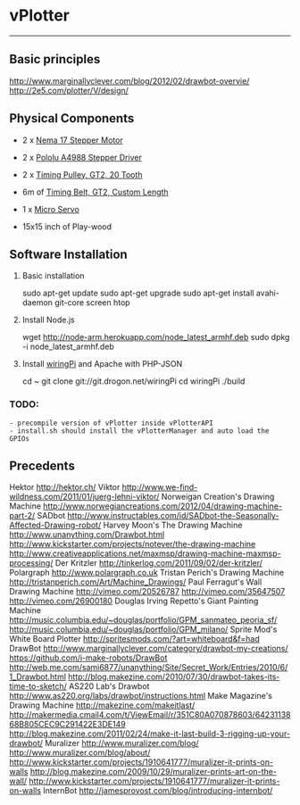 # vPlotter
---------------

## Basic principles

http://www.marginallyclever.com/blog/2012/02/drawbot-overvie/
http://2e5.com/plotter/V/design/

## Physical Components

- 2 x [Nema 17 Stepper Motor](https://ultimachine.com/content/kysan-1124090-nema-17-stepper-motor)

- 2 x [Pololu A4988 Stepper Driver](https://ultimachine.com/content/pololu-a4988-stepper-driver-heatsink-kit)

- 2 x [Timing Pulley, GT2, 20 Tooth](https://ultimachine.com/content/timing-pulley-gt2-20-tooth)

- 6m of [Timing Belt, GT2, Custom Length](https://ultimachine.com/content/timing-belt-gt2-custom-length)

- 1 x [Micro Servo](http://www.adafruit.com/products/169) 

- 15x15 inch of Play-wood 

## Software Installation

1. Basic installation

	sudo apt-get update
	sudo apt-get upgrade
	sudo apt-get install avahi-daemon git-core screen htop

2. Install Node.js

	wget http://node-arm.herokuapp.com/node_latest_armhf.deb
	sudo dpkg -i node_latest_armhf.deb

3. Install [wiringPi](http://wiringpi.com/download-and-install/) and Apache with PHP-JSON 

	cd ~
	git clone git://git.drogon.net/wiringPi
	cd wiringPi
	./build

### TODO:
	- precompile version of vPlotter inside vPlotterAPI
	- install.sh should install the vPlotterManager and auto load the GPIOs 

## Precedents

Hektor 
http://hektor.ch/
Viktor 
http://www.we-find-wildness.com/2011/01/juerg-lehni-viktor/
Norweigan Creation's Drawing Machine 
http://www.norwegiancreations.com/2012/04/drawing-machine-part-2/
SADbot 
http://www.instructables.com/id/SADbot-the-Seasonally-Affected-Drawing-robot/
Harvey Moon's The Drawing Machine 
http://www.unanything.com/Drawbot.html 
http://www.kickstarter.com/projects/notever/the-drawing-machine 
http://www.creativeapplications.net/maxmsp/drawing-machine-maxmsp-processing/
Der Kritzler 
http://tinkerlog.com/2011/09/02/der-kritzler/
Polargraph 
http://www.polargraph.co.uk
Tristan Perich's Drawing Machine 
http://tristanperich.com/Art/Machine_Drawings/
Paul Ferragut's Wall Drawing Machine 
http://vimeo.com/20526787 
http://vimeo.com/35647507 
http://vimeo.com/26900180
Douglas Irving Repetto's Giant Painting Machine 
http://music.columbia.edu/~douglas/portfolio/GPM_sanmateo_peoria_sf/ 
http://music.columbia.edu/~douglas/portfolio/GPM_milano/
Sprite Mod's White Board Plotter 
http://spritesmods.com/?art=whiteboard&f=had
DrawBot 
http://www.marginallyclever.com/category/drawbot-my-creations/ 
https://github.com/i-make-robots/DrawBot 
http://web.me.com/sami6877/unanything/Site/Secret_Work/Entries/2010/6/1_Drawbot.html 
http://blog.makezine.com/2010/07/30/drawbot-takes-its-time-to-sketch/
AS220 Lab's Drawbot 
http://www.as220.org/labs/drawbot/instructions.html
Make Magazine's Drawing Machine 
http://makezine.com/makeitlast/ 
http://makermedia.cmail4.com/t/ViewEmail/r/351C80A070878603/6423113868B805CEC9C291422E3DE149 
http://blog.makezine.com/2011/02/24/make-it-last-build-3-rigging-up-your-drawbot/
Muralizer 
http://www.muralizer.com/blog/ 
http://www.muralizer.com/blog/about/ 
http://www.kickstarter.com/projects/1910641777/muralizer-it-prints-on-walls 
http://blog.makezine.com/2009/10/29/muralizer-prints-art-on-the-wall/ 
http://www.kickstarter.com/projects/1910641777/muralizer-it-prints-on-walls
InternBot 
http://jamesprovost.com/blog/introducing-internbot/

